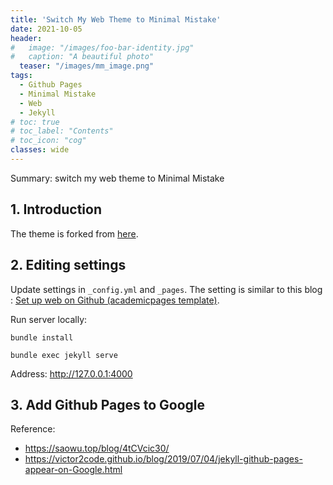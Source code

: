 ```yaml
---
title: 'Switch My Web Theme to Minimal Mistake'
date: 2021-10-05
header:
#   image: "/images/foo-bar-identity.jpg"
#   caption: "A beautiful photo"
  teaser: "/images/mm_image.png"
tags:
  - Github Pages
  - Minimal Mistake
  - Web
  - Jekyll
# toc: true
# toc_label: "Contents"
# toc_icon: "cog"
classes: wide
---
```


Summary: switch my web theme to Minimal Mistake


## 1. Introduction
The theme is forked from [here](https://github.com/mmistakes/mm-github-pages-starter).

## 2. Editing settings
Update settings in `_config.yml` and `_pages`. The setting is similar to this blog : [Set up web on Github (academicpages template)](https://ycheng22.github.io/blog/set_up_web_on_Github/).

Run server locally:

`bundle install`

`bundle exec jekyll serve`

Address: <http://127.0.0.1:4000>

## 3. Add Github Pages to Google 

Reference:
- <https://saowu.top/blog/4tCVcic30/>
- <https://victor2code.github.io/blog/2019/07/04/jekyll-github-pages-appear-on-Google.html>
